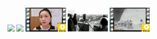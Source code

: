 
<a href="P:/Public%20Folder/ather/video-ather+/190608182755.mp4" target="_blank" title="教切生果"><img src="https://i.loli.net/2019/06/16/5d0579386d9d590421.jpg" height="55px"></a>
<a href="///P:/Public%20Folder/ather/video-ather+/专家讲解糖尿病如何形成.mp4" target="_blank" title="专家讲解糖尿病如何形成"><img src="https://i.loli.net/2019/06/16/5d05d4a6adbfb94996.jpg"  height="55px"></a>
<a href="https://jia666-my.sharepoint.com/:v:/g/personal/hk3zzoskr_xkx_me/EafFn3DoxH1Ll9amMNve7h8BpRYCbfPQWhuhspiSbw9CfQ?e=bPfpor" target="_blank" title="手把手教你如何用手机拍视频赚钱，毫无保留分享，全是干货"><img src="https://raw.githubusercontent.com/cshgjy/images/master/other/20190720105456.jpg"></a>
<a href="https://jia666-my.sharepoint.com/:v:/g/personal/hk3zzoskr_xkx_me/EdfURSJsQBVArW8p7bnu2ssBpkuhBFxYOfARQdGiza9v2w?e=XDyTrZ" target="_blank" title="这是架设在高处的摄像机拍摄了110年前北京前门外大街的无声电影，记录了当时人们的服饰，礼节，穷人，富人，街景，宗教，交通工具，骡马，出殡，以及人们看到摄像机时的惊奇神态……。太珍贵了！能看到100多年前活动的影像。"><img src="https://raw.githubusercontent.com/cshgjy/images/master/other/20190720113700.jpg"></a>
<a href="https://jia666-my.sharepoint.com/:v:/g/personal/hk3zzoskr_xkx_me/EW3WBdjXKxVEoNGJkFX0pRgBOw0MGQ2r6wZVwQmbB_MC1w?e=eChvgu" target="_blank" title="（快镜）100年前的北京街头什么样？珍贵历史镜头值得一看！"><img src="https://raw.githubusercontent.com/cshgjy/images/master/other/20190720114730.jpg"></a>

